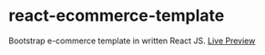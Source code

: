# react-ecommerce-template
Bootstrap e-commerce template in written React JS. [Live Preview](http://phyohtetarkar.github.io/react-ecommerce-template/)
